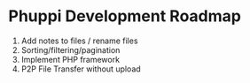 # Phuppi Development Roadmap

1. Add notes to files / rename files
2. Sorting/filtering/pagination
3. Implement PHP framework
4. P2P File Transfer without upload
